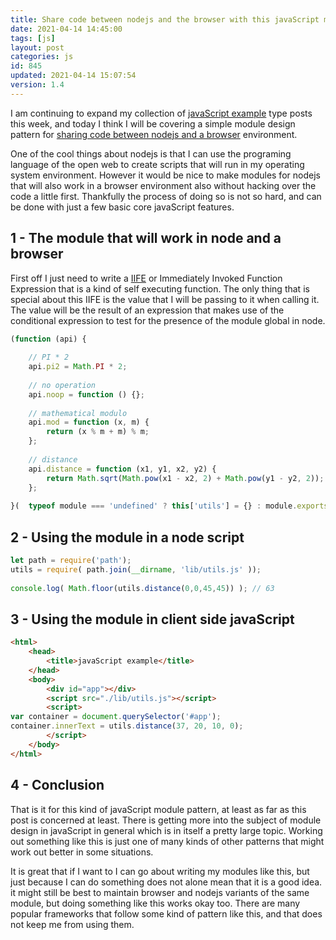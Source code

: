 ```yaml
---
title: Share code between nodejs and the browser with this javaScript module example
date: 2021-04-14 14:45:00
tags: [js]
layout: post
categories: js
id: 845
updated: 2021-04-14 15:07:54
version: 1.4
---
```


I am continuing to expand my collection of [javaScript example](/2021/04/02/js-javascript-example/) type posts this week, and today I think I will be covering a simple module design pattern for [sharing code between nodejs and a browser](https://www.geeksforgeeks.org/how-to-share-code-between-node-js-and-the-browser/) environment.

One of the cool things about nodejs is that I can use the programing language of the open web to create scripts that will run in my operating system environment. However it would be nice to make modules for nodejs that will also work in a browser environment also without hacking over the code a little first. Thankfully the process of doing so is not so hard, and can be done with just a few basic core javaScript features.

<!-- more -->


## 1 - The module that will work in node and a browser

First off I just need to write a [IIFE](/2020/02/04/js-iife) or Immediately Invoked Function Expression that is a kind of self executing function. The only thing that is special about this IIFE is the value that I will be passing to it when calling it. The value will be the result of an expression that makes use of the conditional expression to test for the presence of the module global in node.

```js
(function (api) {
 
    // PI * 2
    api.pi2 = Math.PI * 2;
 
    // no operation
    api.noop = function () {};
 
    // mathematical modulo
    api.mod = function (x, m) {
        return (x % m + m) % m;
    };
 
    // distance
    api.distance = function (x1, y1, x2, y2) {
        return Math.sqrt(Math.pow(x1 - x2, 2) + Math.pow(y1 - y2, 2));
    };
 
}(  typeof module === 'undefined' ? this['utils'] = {} : module.exports ));
```

## 2 - Using the module in a node script

```js
let path = require('path');
utils = require( path.join(__dirname, 'lib/utils.js' ));
 
console.log( Math.floor(utils.distance(0,0,45,45)) ); // 63
```


## 3 - Using the module in client side javaScript

```html
<html>
    <head>
        <title>javaScript example</title>
    </head>
    <body>
        <div id="app"></div>
        <script src="./lib/utils.js"></script>
        <script>
var container = document.querySelector('#app');
container.innerText = utils.distance(37, 20, 10, 0);
        </script>
    </body>
</html>
```

## 4 - Conclusion

That is it for this kind of javaScript module pattern, at least as far as this post is concerned at least. There is getting more into the subject of module design in javaScript in general which is in itself a pretty large topic. Working out something like this is just one of many kinds of other patterns that might work out better in some situations.

It is great that if I want to I can go about writing my modules like this, but just because I can do something does not alone mean that it is a good idea. it might still be best to maintain browser and nodejs variants of the same module, but doing something like this works okay too. There are many popular frameworks that follow some kind of pattern like this, and that does not keep me from using them.

